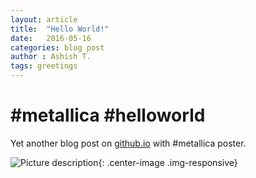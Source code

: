 ```yaml
---
layout: article
title:  "Hello World!"
date:   2016-05-16
categories: blog post
author : Ashish T.
tags: greetings
---
```

# #metallica #helloworld
Yet another blog post on [github.io](http://github.io/) with #metallica poster.


![Picture description](http://2.bp.blogspot.com/-Cwtqahoj6qA/U6MXUu4y9OI/AAAAAAAAE-I/h_6rVKosuWo/s1600/metallica_kalaghoda.JPG){: .center-image .img-responsive}
